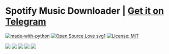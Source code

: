 # Spotify Music Downloader | **<a href="https://telegram.me/SpotifyMusicDownloaderBot"><b>Get it on Telegram</b></a>**

[![made-with-python](https://img.shields.io/badge/Made%20with-Python-1f425f.svg)](https://www.python.org/) [![Open Source Love svg1](https://badges.frapsoft.com/os/v1/open-source.svg?v=103)](https://github.com/ellerbrock/open-source-badges/) [![License: MIT](https://img.shields.io/badge/License-MIT-yellow.svg)](https://opensource.org/licenses/MIT)

<img align="center" src="https://raw.githubusercontent.com/artyshko/smd/telegram-unstable/Data/header1.png">
<img align="center" src="https://raw.githubusercontent.com/artyshko/smd/telegram-unstable/Data/header2.png">
<img align="center" src="https://raw.githubusercontent.com/artyshko/smd/telegram-unstable/Data/header3.png">
<img align="center" src="https://raw.githubusercontent.com/artyshko/smd/telegram-unstable/Data/header3.png">
<img align="center" src="https://raw.githubusercontent.com/artyshko/smd/telegram-unstable/Data/header4.png">
